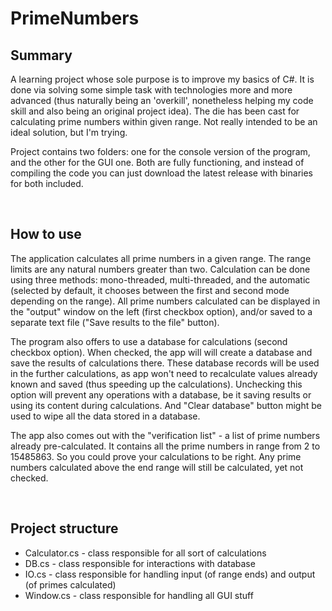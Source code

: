 # PrimeNumbers
## Summary
A learning project whose sole purpose is to improve my basics of C#. It is done via solving some simple task with technologies more and more advanced (thus naturally being an 'overkill', nonetheless helping my code skill and also being an original project idea). The die has been cast for calculating prime numbers within given range. Not really intended to be an ideal solution, but I'm trying.

Project contains two folders: one for the console version of the program, and the other for the GUI one. Both are fully functioning, and instead of compiling the code you can just download the latest release with binaries for both included.

</br>

## How to use
The application calculates all prime numbers in a given range. The range limits are any natural numbers greater than two. Calculation can be done using three methods: mono-threaded, multi-threaded, and the automatic (selected by default, it chooses between the first and second mode depending on the range). All prime numbers calculated can be displayed in the "output" window on the left (first checkbox option), and/or saved to a separate text file ("Save results to the file" button). 

The program also offers to use a database for calculations (second checkbox option). When checked, the app will will create a database and save the results of calculations there. These database records will be used in the further calculations, as app won't need to recalculate values already known and saved (thus speeding up the calculations). Unchecking this option will prevent any operations with a database, be it saving results or using its content during calculations. And "Clear database" button might be used to wipe all the data stored in a database.

The app also comes out with the "verification list" - a list of prime numbers already pre-calculated. It contains all the prime numbers in range from 2 to 15485863. So you could prove your calculations to be right. Any prime numbers calculated above the end range will still be calculated, yet not checked.

</br>

## Project structure
* Calculator.cs - class responsible for all sort of calculations
* DB.cs - class responsible for interactions with database
* IO.cs - class responsible for handling input (of range ends) and output (of primes calculated)
* Window.cs - class responsible for handling all GUI stuff
